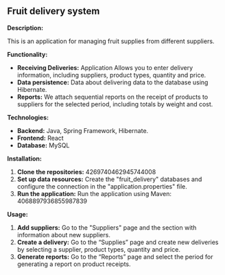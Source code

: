 ## Fruit delivery system

**Description:**

This is an application for managing fruit supplies from different suppliers.

**Functionality:**

* **Receiving Deliveries:** Application Allows you to enter delivery information, including suppliers, product types, quantity and price.
* **Data persistence:** Data about delivering data to the database using Hibernate.
* **Reports:** We attach sequential reports on the receipt of products to suppliers for the selected period, including totals by weight and cost.

**Technologies:**

* **Backend:** Java, Spring Framework, Hibernate.
* **Frontend:** React
* **Database:** MySQL

**Installation:**

1. **Clone the repositories:**
 4269740462945744008
2. **Set up data resources:** Create the "fruit_delivery" databases and configure the connection in the "application.properties" file.
3. **Run the application:** Run the application using Maven:
 4068897936855987839

**Usage:**

1. **Add suppliers:** Go to the "Suppliers" page and the section with information about new suppliers.
2. **Create a delivery:** Go to the “Supplies” page and create new deliveries by selecting a supplier, product types, quantity and price.
3. **Generate reports:** Go to the “Reports” page and select the period for generating a report on product receipts.
